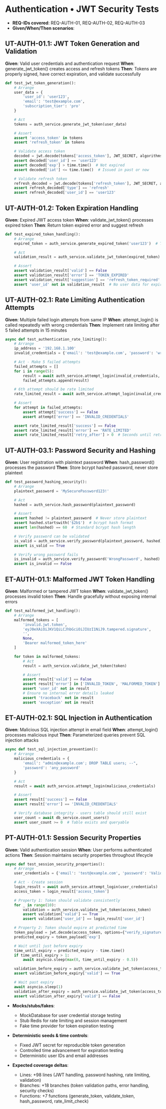 # Authentication • JWT Security Tests

- **REQ-IDs covered**: REQ-AUTH-01, REQ-AUTH-02, REQ-AUTH-03
- **Given/When/Then scenarios**:

## UT-AUTH-01.1: JWT Token Generation and Validation
**Given**: Valid user credentials and authentication request
**When**: generate_jwt_token() creates access and refresh tokens
**Then**: Tokens are properly signed, have correct expiration, and validate successfully

```python
def test_jwt_token_generation():
    # Arrange
    user_data = {
        'user_id': 'user123',
        'email': 'test@example.com',
        'subscription_tier': 'pro'
    }

    # Act
    tokens = auth_service.generate_jwt_token(user_data)

    # Assert
    assert 'access_token' in tokens
    assert 'refresh_token' in tokens

    # Validate access token
    decoded = jwt.decode(tokens['access_token'], JWT_SECRET, algorithms=['HS256'])
    assert decoded['user_id'] == 'user123'
    assert decoded['exp'] > time.time()  # Not expired
    assert decoded['iat'] <= time.time()  # Issued in past or now

    # Validate refresh token
    refresh_decoded = jwt.decode(tokens['refresh_token'], JWT_SECRET, algorithms=['HS256'])
    assert refresh_decoded['type'] == 'refresh'
    assert refresh_decoded['user_id'] == 'user123'
```

## UT-AUTH-01.2: Token Expiration Handling
**Given**: Expired JWT access token
**When**: validate_jwt_token() processes expired token
**Then**: Return token expired error and suggest refresh

```python
def test_expired_token_handling():
    # Arrange
    expired_token = auth_service.generate_expired_token('user123')  # Test helper

    # Act
    validation_result = auth_service.validate_jwt_token(expired_token)

    # Assert
    assert validation_result['valid'] == False
    assert validation_result['error'] == 'TOKEN_EXPIRED'
    assert validation_result['suggestion'] == 'refresh_token_required'
    assert 'user_id' not in validation_result  # No user data for expired token
```

## UT-AUTH-02.1: Rate Limiting Authentication Attempts
**Given**: Multiple failed login attempts from same IP
**When**: attempt_login() is called repeatedly with wrong credentials
**Then**: Implement rate limiting after 5 failed attempts in 15 minutes

```python
async def test_authentication_rate_limiting():
    # Arrange
    ip_address = '192.168.1.100'
    invalid_credentials = {'email': 'test@example.com', 'password': 'wrong_password'}

    # Act - Make 5 failed attempts
    failed_attempts = []
    for i in range(5):
        result = await auth_service.attempt_login(invalid_credentials, ip_address)
        failed_attempts.append(result)

    # 6th attempt should be rate limited
    rate_limited_result = await auth_service.attempt_login(invalid_credentials, ip_address)

    # Assert
    for attempt in failed_attempts:
        assert attempt['success'] == False
        assert attempt['error'] == 'INVALID_CREDENTIALS'

    assert rate_limited_result['success'] == False
    assert rate_limited_result['error'] == 'RATE_LIMITED'
    assert rate_limited_result['retry_after'] > 0  # Seconds until retry allowed
```

## UT-AUTH-03.1: Password Security and Hashing
**Given**: User registration with plaintext password
**When**: hash_password() processes the password
**Then**: Store bcrypt hashed password, never store plaintext

```python
def test_password_hashing_security():
    # Arrange
    plaintext_password = 'MySecurePassword123!'

    # Act
    hashed = auth_service.hash_password(plaintext_password)

    # Assert
    assert hashed != plaintext_password  # Never store plaintext
    assert hashed.startswith('$2b$')  # bcrypt hash format
    assert len(hashed) == 60  # Standard bcrypt hash length

    # Verify password can be validated
    is_valid = auth_service.verify_password(plaintext_password, hashed)
    assert is_valid == True

    # Verify wrong password fails
    is_invalid = auth_service.verify_password('WrongPassword', hashed)
    assert is_invalid == False
```

## ET-AUTH-01.1: Malformed JWT Token Handling
**Given**: Malformed or tampered JWT token
**When**: validate_jwt_token() processes invalid token
**Then**: Handle gracefully without exposing internal errors

```python
def test_malformed_jwt_handling():
    # Arrange
    malformed_tokens = [
        'invalid.jwt.token',
        'eyJ0eXAiOiJKV1QiLCJhbGciOiJIUzI1NiJ9.tampered.signature',
        '',
        None,
        'Bearer malformed_token_here'
    ]

    for token in malformed_tokens:
        # Act
        result = auth_service.validate_jwt_token(token)

        # Assert
        assert result['valid'] == False
        assert result['error'] in ['INVALID_TOKEN', 'MALFORMED_TOKEN']
        assert 'user_id' not in result
        # Ensure no internal error details leaked
        assert 'traceback' not in result
        assert 'exception' not in result
```

## ET-AUTH-02.1: SQL Injection in Authentication
**Given**: Malicious SQL injection attempt in email field
**When**: attempt_login() processes malicious input
**Then**: Parameterized queries prevent SQL injection attacks

```python
async def test_sql_injection_prevention():
    # Arrange
    malicious_credentials = {
        'email': "admin@example.com'; DROP TABLE users; --",
        'password': 'any_password'
    }

    # Act
    result = await auth_service.attempt_login(malicious_credentials)

    # Assert
    assert result['success'] == False
    assert result['error'] == 'INVALID_CREDENTIALS'

    # Verify database integrity - users table should still exist
    user_count = await db_service.count_users()
    assert user_count >= 0  # Table exists and queryable
```

## PT-AUTH-01.1: Session Security Properties
**Given**: Valid authentication session
**When**: User performs authenticated actions
**Then**: Session maintains security properties throughout lifecycle

```python
async def test_session_security_properties():
    # Arrange
    user_credentials = {'email': 'test@example.com', 'password': 'ValidPassword123!'}

    # Act - Create session
    login_result = await auth_service.attempt_login(user_credentials)
    access_token = login_result['access_token']

    # Property 1: Token should validate consistently
    for _ in range(10):
        validation = auth_service.validate_jwt_token(access_token)
        assert validation['valid'] == True
        assert validation['user_id'] == login_result['user_id']

    # Property 2: Token should expire at predicted time
    token_payload = jwt.decode(access_token, options={"verify_signature": False})
    predicted_expiry = token_payload['exp']

    # Wait until just before expiry
    time_until_expiry = predicted_expiry - time.time()
    if time_until_expiry > 1:
        await asyncio.sleep(max(0, time_until_expiry - 0.5))

    validation_before_expiry = auth_service.validate_jwt_token(access_token)
    assert validation_before_expiry['valid'] == True

    # Wait past expiry
    await asyncio.sleep(1)
    validation_after_expiry = auth_service.validate_jwt_token(access_token)
    assert validation_after_expiry['valid'] == False
```

- **Mocks/stubs/fakes**:
  - MockDatabase for user credential storage testing
  - Stub Redis for rate limiting and session management
  - Fake time provider for token expiration testing

- **Deterministic seeds & time controls**:
  - Fixed JWT secret for reproducible token generation
  - Controlled time advancement for expiration testing
  - Deterministic user IDs and email addresses

- **Expected coverage deltas**:
  - Lines: +98 lines (JWT handling, password hashing, rate limiting, validation)
  - Branches: +18 branches (token validation paths, error handling, security checks)
  - Functions: +7 functions (generate_token, validate_token, hash_password, rate_limit_check)